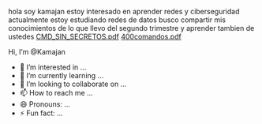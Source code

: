 hola soy kamajan
estoy interesado en aprender redes y ciberseguridad
actualmente estoy estudiando redes de datos
busco compartir mis conocimientos de lo que llevo del segundo trimestre y aprender tambien de ustedes
[CMD_SIN_SECRETOS.pdf](https://github.com/Kamajan/Kamajan/files/15284892/CMD_SIN_SECRETOS.pdf)
[400comandos.pdf](https://github.com/Kamajan/Kamajan/files/15284888/400comandos.pdf)

Hi, I’m @Kamajan
- 👀 I’m interested in ...
- 🌱 I’m currently learning ...
- 💞️ I’m looking to collaborate on ...
- 📫 How to reach me ...
- 😄 Pronouns: ...
- ⚡ Fun fact: ...

<!---
Kamajan/Kamajan is a ✨ special ✨ repository because its `README.md` (this file) appears on your GitHub profile.
You can click the Preview link to take a look at your changes.
--->
